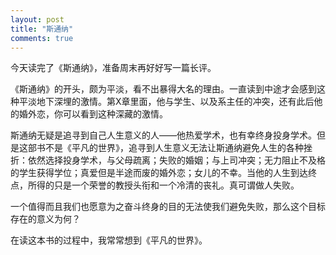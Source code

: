 ```yaml
---
layout: post
title: "斯通纳"
comments: true
---
```


今天读完了《斯通纳》，准备周末再好好写一篇长评。

《斯通纳》的开头，颇为平淡，看不出暴得大名的理由。一直读到中途才会感到这种平淡地下深埋的激情。第X章里面，他与学生、以及系主任的冲突，还有此后他的婚外恋，你可以看到这种深藏的激情。

斯通纳无疑是追寻到自己人生意义的人——他热爱学术，也有幸终身投身学术。但是这部书不是《平凡的世界》，追寻到人生意义无法让斯通纳避免人生的各种挫折：依然选择投身学术，与父母疏离；失败的婚姻；与上司冲突；无力阻止不及格的学生获得学位；真爱但是半途而废的婚外恋；女儿的不幸。当他的人生到达终点，所得的只是一个荣誉的教授头衔和一个冷清的丧礼。真可谓做人失败。

一个值得而且我们也愿意为之奋斗终身的目的无法使我们避免失败，那么这个目标存在的意义为何？

在读这本书的过程中，我常常想到《平凡的世界》。